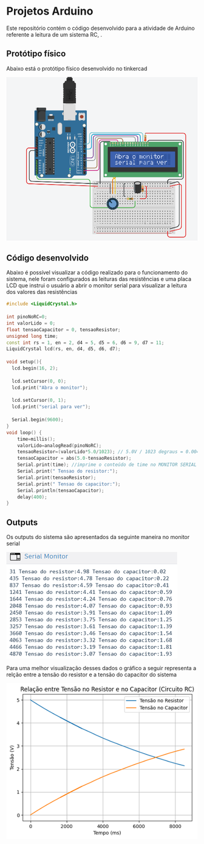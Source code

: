 # Projetos Arduino

Este repositório contém o código desenvolvido para a atividade de Arduino referente a leitura de um sistema RC, .

## Protótipo físico

Abaixo está o protótipo físico desenvolvido no tinkercad

<img src="img_tinkercad.png">

## Código desenvolvido

Abaixo é possível visualizar a código realizado para o funcionamento do sistema, nele foram configurados as leituras das resistências e uma placa LCD que instrui o usuário a abrir o monitor serial para visualizar a leitura dos valores das resistências

```C++ 
#include <LiquidCrystal.h>

int pinoNoRC=0; 
int valorLido = 0;
float tensaoCapacitor = 0, tensaoResistor;
unsigned long time; 
const int rs = 1, en = 2, d4 = 5, d5 = 6, d6 = 9, d7 = 11;
LiquidCrystal lcd(rs, en, d4, d5, d6, d7);

void setup(){ 
  lcd.begin(16, 2);

  lcd.setCursor(0, 0);
  lcd.print("Abra o monitor");
  
  lcd.setCursor(0, 1);
  lcd.print("serial para ver");
  
  Serial.begin(9600);
} 
void loop() { 
	time=millis(); 
	valorLido=analogRead(pinoNoRC); 
	tensaoResistor=(valorLido*5.0/1023); // 5.0V / 1023 degraus = 0.0048876 
	tensaoCapacitor = abs(5.0-tensaoResistor);
 	Serial.print(time); //imprime o conteúdo de time no MONITOR SERIAL
    Serial.print(" Tensao do resistor:"); 
  	Serial.print(tensaoResistor);
  	Serial.print(" Tensao do capacitor:");
  	Serial.println(tensaoCapacitor);
	delay(400);
}
```

## Outputs

Os outputs do sistema são apresentados da seguinte maneira no monitor serial

<img src="monitor_serial.png">

Para uma melhor visualização desses dados o gráfico a seguir representa a relção entre a tensão do resistor e a tensão do capacitor do sistema

<img src="output.png">